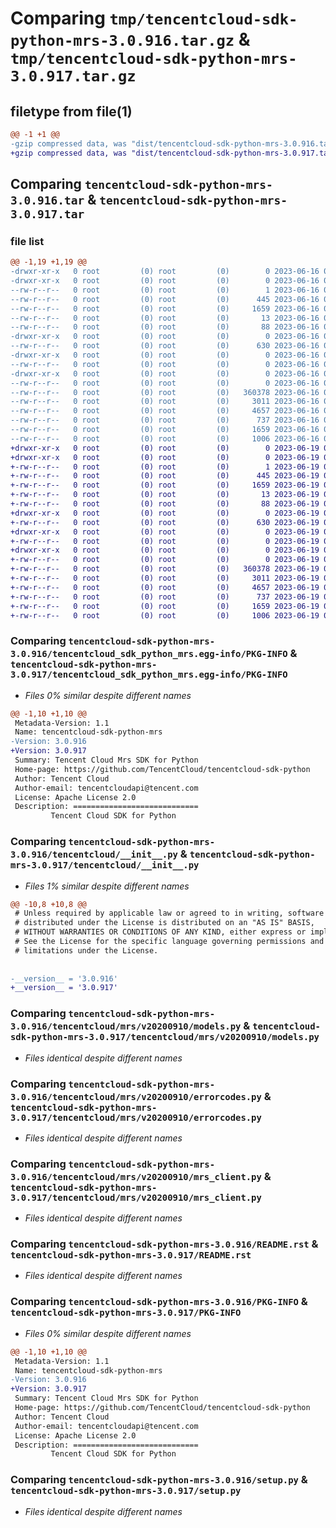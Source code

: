 # Comparing `tmp/tencentcloud-sdk-python-mrs-3.0.916.tar.gz` & `tmp/tencentcloud-sdk-python-mrs-3.0.917.tar.gz`

## filetype from file(1)

```diff
@@ -1 +1 @@
-gzip compressed data, was "dist/tencentcloud-sdk-python-mrs-3.0.916.tar", last modified: Fri Jun 16 00:37:59 2023, max compression
+gzip compressed data, was "dist/tencentcloud-sdk-python-mrs-3.0.917.tar", last modified: Mon Jun 19 00:29:39 2023, max compression
```

## Comparing `tencentcloud-sdk-python-mrs-3.0.916.tar` & `tencentcloud-sdk-python-mrs-3.0.917.tar`

### file list

```diff
@@ -1,19 +1,19 @@
-drwxr-xr-x   0 root         (0) root         (0)        0 2023-06-16 00:37:59.000000 tencentcloud-sdk-python-mrs-3.0.916/
-drwxr-xr-x   0 root         (0) root         (0)        0 2023-06-16 00:37:59.000000 tencentcloud-sdk-python-mrs-3.0.916/tencentcloud_sdk_python_mrs.egg-info/
--rw-r--r--   0 root         (0) root         (0)        1 2023-06-16 00:37:59.000000 tencentcloud-sdk-python-mrs-3.0.916/tencentcloud_sdk_python_mrs.egg-info/dependency_links.txt
--rw-r--r--   0 root         (0) root         (0)      445 2023-06-16 00:37:59.000000 tencentcloud-sdk-python-mrs-3.0.916/tencentcloud_sdk_python_mrs.egg-info/SOURCES.txt
--rw-r--r--   0 root         (0) root         (0)     1659 2023-06-16 00:37:59.000000 tencentcloud-sdk-python-mrs-3.0.916/tencentcloud_sdk_python_mrs.egg-info/PKG-INFO
--rw-r--r--   0 root         (0) root         (0)       13 2023-06-16 00:37:59.000000 tencentcloud-sdk-python-mrs-3.0.916/tencentcloud_sdk_python_mrs.egg-info/top_level.txt
--rw-r--r--   0 root         (0) root         (0)       88 2023-06-16 00:37:59.000000 tencentcloud-sdk-python-mrs-3.0.916/setup.cfg
-drwxr-xr-x   0 root         (0) root         (0)        0 2023-06-16 00:37:59.000000 tencentcloud-sdk-python-mrs-3.0.916/tencentcloud/
--rw-r--r--   0 root         (0) root         (0)      630 2023-06-16 00:37:58.000000 tencentcloud-sdk-python-mrs-3.0.916/tencentcloud/__init__.py
-drwxr-xr-x   0 root         (0) root         (0)        0 2023-06-16 00:37:59.000000 tencentcloud-sdk-python-mrs-3.0.916/tencentcloud/mrs/
--rw-r--r--   0 root         (0) root         (0)        0 2023-06-16 00:37:58.000000 tencentcloud-sdk-python-mrs-3.0.916/tencentcloud/mrs/__init__.py
-drwxr-xr-x   0 root         (0) root         (0)        0 2023-06-16 00:37:59.000000 tencentcloud-sdk-python-mrs-3.0.916/tencentcloud/mrs/v20200910/
--rw-r--r--   0 root         (0) root         (0)        0 2023-06-16 00:37:58.000000 tencentcloud-sdk-python-mrs-3.0.916/tencentcloud/mrs/v20200910/__init__.py
--rw-r--r--   0 root         (0) root         (0)   360378 2023-06-16 00:37:58.000000 tencentcloud-sdk-python-mrs-3.0.916/tencentcloud/mrs/v20200910/models.py
--rw-r--r--   0 root         (0) root         (0)     3011 2023-06-16 00:37:58.000000 tencentcloud-sdk-python-mrs-3.0.916/tencentcloud/mrs/v20200910/errorcodes.py
--rw-r--r--   0 root         (0) root         (0)     4657 2023-06-16 00:37:58.000000 tencentcloud-sdk-python-mrs-3.0.916/tencentcloud/mrs/v20200910/mrs_client.py
--rw-r--r--   0 root         (0) root         (0)      737 2023-06-16 00:37:58.000000 tencentcloud-sdk-python-mrs-3.0.916/README.rst
--rw-r--r--   0 root         (0) root         (0)     1659 2023-06-16 00:37:59.000000 tencentcloud-sdk-python-mrs-3.0.916/PKG-INFO
--rw-r--r--   0 root         (0) root         (0)     1006 2023-06-16 00:37:58.000000 tencentcloud-sdk-python-mrs-3.0.916/setup.py
+drwxr-xr-x   0 root         (0) root         (0)        0 2023-06-19 00:29:39.000000 tencentcloud-sdk-python-mrs-3.0.917/
+drwxr-xr-x   0 root         (0) root         (0)        0 2023-06-19 00:29:39.000000 tencentcloud-sdk-python-mrs-3.0.917/tencentcloud_sdk_python_mrs.egg-info/
+-rw-r--r--   0 root         (0) root         (0)        1 2023-06-19 00:29:39.000000 tencentcloud-sdk-python-mrs-3.0.917/tencentcloud_sdk_python_mrs.egg-info/dependency_links.txt
+-rw-r--r--   0 root         (0) root         (0)      445 2023-06-19 00:29:39.000000 tencentcloud-sdk-python-mrs-3.0.917/tencentcloud_sdk_python_mrs.egg-info/SOURCES.txt
+-rw-r--r--   0 root         (0) root         (0)     1659 2023-06-19 00:29:39.000000 tencentcloud-sdk-python-mrs-3.0.917/tencentcloud_sdk_python_mrs.egg-info/PKG-INFO
+-rw-r--r--   0 root         (0) root         (0)       13 2023-06-19 00:29:39.000000 tencentcloud-sdk-python-mrs-3.0.917/tencentcloud_sdk_python_mrs.egg-info/top_level.txt
+-rw-r--r--   0 root         (0) root         (0)       88 2023-06-19 00:29:39.000000 tencentcloud-sdk-python-mrs-3.0.917/setup.cfg
+drwxr-xr-x   0 root         (0) root         (0)        0 2023-06-19 00:29:39.000000 tencentcloud-sdk-python-mrs-3.0.917/tencentcloud/
+-rw-r--r--   0 root         (0) root         (0)      630 2023-06-19 00:29:39.000000 tencentcloud-sdk-python-mrs-3.0.917/tencentcloud/__init__.py
+drwxr-xr-x   0 root         (0) root         (0)        0 2023-06-19 00:29:39.000000 tencentcloud-sdk-python-mrs-3.0.917/tencentcloud/mrs/
+-rw-r--r--   0 root         (0) root         (0)        0 2023-06-19 00:29:39.000000 tencentcloud-sdk-python-mrs-3.0.917/tencentcloud/mrs/__init__.py
+drwxr-xr-x   0 root         (0) root         (0)        0 2023-06-19 00:29:39.000000 tencentcloud-sdk-python-mrs-3.0.917/tencentcloud/mrs/v20200910/
+-rw-r--r--   0 root         (0) root         (0)        0 2023-06-19 00:29:39.000000 tencentcloud-sdk-python-mrs-3.0.917/tencentcloud/mrs/v20200910/__init__.py
+-rw-r--r--   0 root         (0) root         (0)   360378 2023-06-19 00:29:39.000000 tencentcloud-sdk-python-mrs-3.0.917/tencentcloud/mrs/v20200910/models.py
+-rw-r--r--   0 root         (0) root         (0)     3011 2023-06-19 00:29:39.000000 tencentcloud-sdk-python-mrs-3.0.917/tencentcloud/mrs/v20200910/errorcodes.py
+-rw-r--r--   0 root         (0) root         (0)     4657 2023-06-19 00:29:39.000000 tencentcloud-sdk-python-mrs-3.0.917/tencentcloud/mrs/v20200910/mrs_client.py
+-rw-r--r--   0 root         (0) root         (0)      737 2023-06-19 00:29:39.000000 tencentcloud-sdk-python-mrs-3.0.917/README.rst
+-rw-r--r--   0 root         (0) root         (0)     1659 2023-06-19 00:29:39.000000 tencentcloud-sdk-python-mrs-3.0.917/PKG-INFO
+-rw-r--r--   0 root         (0) root         (0)     1006 2023-06-19 00:29:39.000000 tencentcloud-sdk-python-mrs-3.0.917/setup.py
```

### Comparing `tencentcloud-sdk-python-mrs-3.0.916/tencentcloud_sdk_python_mrs.egg-info/PKG-INFO` & `tencentcloud-sdk-python-mrs-3.0.917/tencentcloud_sdk_python_mrs.egg-info/PKG-INFO`

 * *Files 0% similar despite different names*

```diff
@@ -1,10 +1,10 @@
 Metadata-Version: 1.1
 Name: tencentcloud-sdk-python-mrs
-Version: 3.0.916
+Version: 3.0.917
 Summary: Tencent Cloud Mrs SDK for Python
 Home-page: https://github.com/TencentCloud/tencentcloud-sdk-python
 Author: Tencent Cloud
 Author-email: tencentcloudapi@tencent.com
 License: Apache License 2.0
 Description: ============================
         Tencent Cloud SDK for Python
```

### Comparing `tencentcloud-sdk-python-mrs-3.0.916/tencentcloud/__init__.py` & `tencentcloud-sdk-python-mrs-3.0.917/tencentcloud/__init__.py`

 * *Files 1% similar despite different names*

```diff
@@ -10,8 +10,8 @@
 # Unless required by applicable law or agreed to in writing, software
 # distributed under the License is distributed on an "AS IS" BASIS,
 # WITHOUT WARRANTIES OR CONDITIONS OF ANY KIND, either express or implied.
 # See the License for the specific language governing permissions and
 # limitations under the License.
 
 
-__version__ = '3.0.916'
+__version__ = '3.0.917'
```

### Comparing `tencentcloud-sdk-python-mrs-3.0.916/tencentcloud/mrs/v20200910/models.py` & `tencentcloud-sdk-python-mrs-3.0.917/tencentcloud/mrs/v20200910/models.py`

 * *Files identical despite different names*

### Comparing `tencentcloud-sdk-python-mrs-3.0.916/tencentcloud/mrs/v20200910/errorcodes.py` & `tencentcloud-sdk-python-mrs-3.0.917/tencentcloud/mrs/v20200910/errorcodes.py`

 * *Files identical despite different names*

### Comparing `tencentcloud-sdk-python-mrs-3.0.916/tencentcloud/mrs/v20200910/mrs_client.py` & `tencentcloud-sdk-python-mrs-3.0.917/tencentcloud/mrs/v20200910/mrs_client.py`

 * *Files identical despite different names*

### Comparing `tencentcloud-sdk-python-mrs-3.0.916/README.rst` & `tencentcloud-sdk-python-mrs-3.0.917/README.rst`

 * *Files identical despite different names*

### Comparing `tencentcloud-sdk-python-mrs-3.0.916/PKG-INFO` & `tencentcloud-sdk-python-mrs-3.0.917/PKG-INFO`

 * *Files 0% similar despite different names*

```diff
@@ -1,10 +1,10 @@
 Metadata-Version: 1.1
 Name: tencentcloud-sdk-python-mrs
-Version: 3.0.916
+Version: 3.0.917
 Summary: Tencent Cloud Mrs SDK for Python
 Home-page: https://github.com/TencentCloud/tencentcloud-sdk-python
 Author: Tencent Cloud
 Author-email: tencentcloudapi@tencent.com
 License: Apache License 2.0
 Description: ============================
         Tencent Cloud SDK for Python
```

### Comparing `tencentcloud-sdk-python-mrs-3.0.916/setup.py` & `tencentcloud-sdk-python-mrs-3.0.917/setup.py`

 * *Files identical despite different names*

